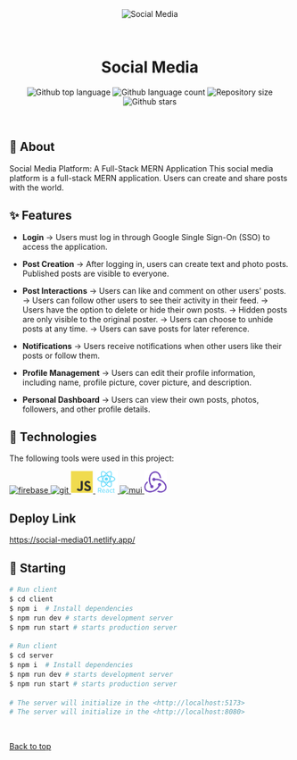 <div align="center" id="top"> 
  <img src="https://github.com/Kishan2029/Social_Media/blob/master/client/public/vite.svg" alt="Social Media" width="80" height="80" />

&#xa0;

  <!-- <a href="https://chatvista.netlify.app">Demo</a> -->
</div>

<h1 align="center">Social Media</h1>

<p align="center">
  <img alt="Github top language" src="https://img.shields.io/github/languages/top/Kishan2029/social_media?color=56BEB8">

  <img alt="Github language count" src="https://img.shields.io/github/languages/count/Kishan2029/social_media?color=56BEB8">

  <img alt="Repository size" src="https://img.shields.io/github/repo-size/Kishan2029/social_media?color=56BEB8">

  <!-- <img alt="Github issues" src="https://img.shields.io/github/issues/{{YOUR_GITHUB_USERNAME}}/social_media?color=56BEB8" /> -->

  <!-- <img alt="Github forks" src="https://img.shields.io/github/forks/{{YOUR_GITHUB_USERNAME}}/social_media?color=56BEB8" /> -->

  <img alt="Github stars" src="https://img.shields.io/github/stars/Kishan2029/social_media?color=56BEB8" />
</p>

<br>

## :dart: About

Social Media Platform: A Full-Stack MERN Application
This social media platform is a full-stack MERN application. Users can create and share posts with the world.

## :sparkles: Features

- <b>Login</b>
  -> Users must log in through Google Single Sign-On (SSO) to access the application.

- <b>Post Creation</b>
  -> After logging in, users can create text and photo posts. Published posts are visible to everyone.

- <b>Post Interactions</b>
  -> Users can like and comment on other users' posts.
  -> Users can follow other users to see their activity in their feed.
  -> Users have the option to delete or hide their own posts.
  -> Hidden posts are only visible to the original poster.
  -> Users can choose to unhide posts at any time.
  -> Users can save posts for later reference.

- <b>Notifications</b>
  -> Users receive notifications when other users like their posts or follow them.

- <b>Profile Management</b>
  -> Users can edit their profile information, including name, profile picture, cover picture, and description.

- <b>Personal Dashboard</b>
  -> Users can view their own posts, photos, followers, and other profile details.

## :rocket: Technologies

The following tools were used in this project:
<p align="left"> 

<a href="https://firebase.google.com/" target="_blank"> <img src="https://www.vectorlogo.zone/logos/firebase/firebase-icon.svg" alt="firebase" width="40" height="40"/> </a> 
<a href="https://git-scm.com/" target="_blank"> <img src="https://www.vectorlogo.zone/logos/git-scm/git-scm-icon.svg" alt="git" width="40" height="40"/> </a>
<a href="https://developer.mozilla.org/en-US/docs/Web/JavaScript" target="_blank"> <img src="https://raw.githubusercontent.com/devicons/devicon/master/icons/javascript/javascript-original.svg" alt="javascript" width="40" height="40"/> </a>
<a href="https://reactjs.org/" target="_blank"> <img src="https://raw.githubusercontent.com/devicons/devicon/master/icons/react/react-original-wordmark.svg" alt="react" width="40" height="40"/> </a>
<a href="https://reactjs.org/" target="_blank"> <img src="https://camo.githubusercontent.com/f1711f466b9bbd685dafb7e109ee186ff126bb8b100eee77c600cdef7f522640/68747470733a2f2f6d75692e636f6d2f7374617469632f6c6f676f2e737667" alt="mui" width="40" height="40"/> </a>
<a href="https://redux.js.org" target="_blank"> <img src="https://raw.githubusercontent.com/devicons/devicon/master/icons/redux/redux-original.svg" alt="redux" width="40" height="40"/> </a> </p>

## Deploy Link
https://social-media01.netlify.app/
## :checkered_flag: Starting

```bash
# Run client
$ cd client
$ npm i  # Install dependencies
$ npm run dev # starts development server
$ npm run start # starts production server

# Run client
$ cd server
$ npm i  # Install dependencies
$ npm run dev # starts development server
$ npm run start # starts production server

# The server will initialize in the <http://localhost:5173>
# The server will initialize in the <http://localhost:8080>
```

&#xa0;

<a href="#top">Back to top</a>
